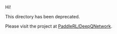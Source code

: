 
Hi!

This directory has been deprecated.

Please visit the project at [PaddleRL/DeepQNetwork](../../PaddleRL/DeepQNetwork).
